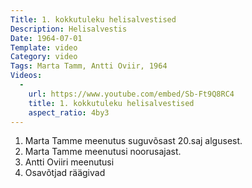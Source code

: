 ```yaml
---
Title: 1. kokkutuleku helisalvestised
Description: Helisalvestis
Date: 1964-07-01
Template: video
Category: video
Tags: Marta Tamm, Antti Oviir, 1964
Videos:
  -
    url: https://www.youtube.com/embed/Sb-Ft9Q8RC4
    title: 1. kokkutuleku helisalvestised
    aspect_ratio: 4by3
---
```


<ol>
  <li>Marta Tamme meenutus suguvõsast 20.saj algusest.</li>
  <li>Marta Tamme meenutusi noorusajast.</li>
  <li>Antti Oviiri meenutusi</li>
  <li>Osavõtjad räägivad</li>
</ol>
